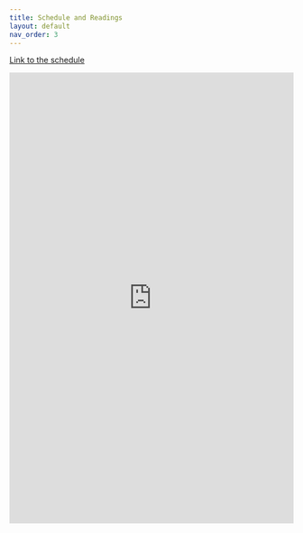 ```yaml
---
title: Schedule and Readings
layout: default
nav_order: 3
---
```

[Link to the schedule](https://docs.google.com/spreadsheets/d/1-fYZZGHLCbNUiLBW80_kNmU0GUfUn88FBEPijXGzrSA/edit?usp=sharing)
<iframe src="https://docs.google.com/spreadsheets/d/e/2PACX-1vRw2AKQ4a2T6DJ1DyBrjH6GCGcaVaC3uUFywQRLwzZIuxqzsSdwqemIXsTdylrdO-0PQ0JzZ-dc7TPm/pubhtml?widget=true&amp;headers=false"
  width="100%" 
    height="800px" 
    frameborder="0" 
    allowfullscreen>
  ></iframe>
